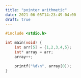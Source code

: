 ```yaml
---
title: "pointer arithmetic"
date: 2021-06-05T14:23:49-04:00
draft: true
---
```


```{.cpp .numberLines}
#include <stdio.h>

int main(void) {
    int arr[5] = {1,2,3,4,5};
    int* array = arr;
    array++;

    printf("%d\n", array[0]);
}
```
